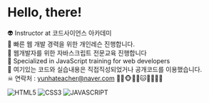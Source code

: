 <h1> Hello, there! </h1>
 
👽 Instructor at 코드사이언스 아카데미 <br>
👻 빠른 웹 개발 경력을 위한 개인레슨 진행합니다.<br>
👾 웹개발자를 위한 자바스크립트 전문교육 진행합니다<br>
🤖 Specialized in JavaScript training for web developers <br>
💩 여기있는 코드와 실습내용은 직접직성되었거나 공개코드를 이용했습니다.<br>
☠ 연락처 : yunhateacher@naver.com
🐱‍👤🐵🐶🐺🐱🦁🐯🦒🦊


![HTML5](https://img.shields.io/badge/-HTML5-F05032?style=for-the-badge&logo=css3&loloColor=ffffff)
![CSS3](https://img.shields.io/badge/-CSS3-F05032?style=for-the-badge&logo=css3&loloColor=0000ff)
![JAVASCRIPT](https://img.shields.io/badge/-JAVASCRIPT-F05032?style=for-the-badge&logo=css3&loloColor=0000ff)

<!--
**lecturewww/lecturewww** is a ✨ _special_ ✨ repository because its `README.md` (this file) appears on your GitHub profile.

Here are some ideas to get you started:

- 🔭 I’m currently working on ...
- 🌱 I’m currently learning ...
- 👯 I’m looking to collaborate on ...
- 🤔 I’m looking for help with ...
- 💬 Ask me about ...
- 📫 How to reach me: ...
- 😄 Pronouns: ...
- ⚡ Fun fact: ...
-->



